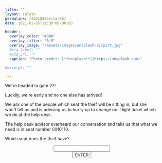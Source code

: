 ```yaml
---
title: ""
layout: splash
permalink: /20210206rita/05/
date: 2021-02-05T11:39:00-00:00

header:
  overlay_color: "#000"
  overlay_filter: "0.5"
  overlay_image: "/assets/images/unsplash-airport.jpg"
  #cta_label: ""
  #cta_url: ""
  caption: "Photo credit: [**Unsplash**](https://unsplash.com)"

#excerpt: ""

---
```

  
We're headed to gate 27!

Luckily, we're early and no one else has arrived!

We ask one of the people which seat the thief will be sitting in, but she won't tell us and is advising us to hurry up to change our flight ticket which we do at the help desk.

The help desk advisor overheard our conversation and tells us that what we need is in seat number 0010110.

Which seat does the thief have?


<center>
  <div class="wrapper">
    <form class="form1" action="https://www.albertsmysteries.com/20210206rita/">
      <div class="inputcontent">
          <input type="text" id="password" /><br />
      </div>
      <div class="buttons">
        <input
          class="orangebutton"
          type="button"
          value="ENTER"
          onclick="checkPassword()" />
      </div>
    </form>
  </div>
</center>
<script src="/assets/js/20210206rita/05.js"></script>
